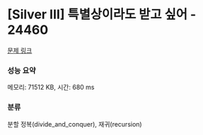 # [Silver III] 특별상이라도 받고 싶어 - 24460 

[문제 링크](https://www.acmicpc.net/problem/24460) 

### 성능 요약

메모리: 71512 KB, 시간: 680 ms

### 분류

분할 정복(divide_and_conquer), 재귀(recursion)

